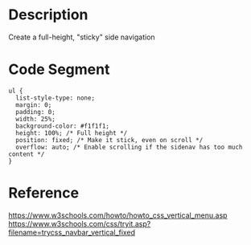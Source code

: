 # Description
Create a full-height, "sticky" side navigation

# Code Segment
```
ul {
  list-style-type: none;
  margin: 0;
  padding: 0;
  width: 25%;
  background-color: #f1f1f1;
  height: 100%; /* Full height */
  position: fixed; /* Make it stick, even on scroll */
  overflow: auto; /* Enable scrolling if the sidenav has too much content */
}
```

# Reference
https://www.w3schools.com/howto/howto_css_vertical_menu.asp
https://www.w3schools.com/css/tryit.asp?filename=trycss_navbar_vertical_fixed